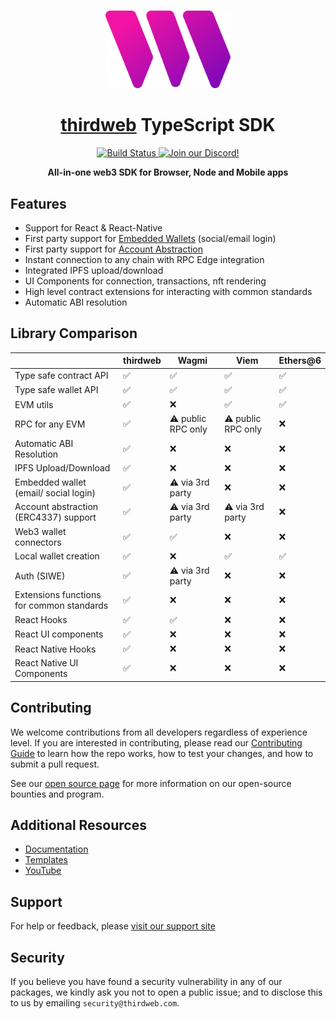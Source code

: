 <p align="center">
    <br />
    <a href="https://thirdweb.com">
        <img src="https://github.com/thirdweb-dev/js/blob/main/legacy_packages/sdk/logo.svg?raw=true" width="200" alt=""/></a>
    <br />
</p>

<h1 align="center"><a href='https://thirdweb.com/'>thirdweb</a> TypeScript SDK</h1>

<p align="center">
    <a href="https://github.com/thirdweb-dev/js/actions/workflows/CI.yml">
        <img alt="Build Status" src="https://github.com/thirdweb-dev/js/actions/workflows/CI.yml/badge.svg"/>
    </a>
    <a href="https://discord.gg/thirdweb">
        <img alt="Join our Discord!" src="https://img.shields.io/discord/834227967404146718.svg?color=7289da&label=discord&logo=discord&style=flat"/>
    </a>
</p>

<p align="center"><strong>All-in-one web3 SDK for Browser, Node and Mobile apps</strong></p>

## Features

- Support for React & React-Native
- First party support for [Embedded Wallets](https://portal.thirdweb.com/connect/embedded-wallet/overview) (social/email login)
- First party support for [Account Abstraction](https://portal.thirdweb.com/connect/account-abstraction)
- Instant connection to any chain with RPC Edge integration
- Integrated IPFS upload/download
- UI Components for connection, transactions, nft rendering
- High level contract extensions for interacting with common standards
- Automatic ABI resolution

## Library Comparison

|                                           | thirdweb | Wagmi              | Viem               | Ethers@6 |
| ----------------------------------------- | -------- | ------------------ | ------------------ | -------- |
| Type safe contract API                    | ✅       | ✅                 | ✅                 | ✅       |
| Type safe wallet API                      | ✅       | ✅                 | ✅                 | ✅       |
| EVM utils                                 | ✅       | ❌                 | ✅                 | ✅       |
| RPC for any EVM                           | ✅       | ⚠️ public RPC only | ⚠️ public RPC only | ❌       |
| Automatic ABI Resolution                  | ✅       | ❌                 | ❌                 | ❌       |
| IPFS Upload/Download                      | ✅       | ❌                 | ❌                 | ❌       |
| Embedded wallet (email/ social login)     | ✅       | ⚠️ via 3rd party   | ❌                 | ❌       |
| Account abstraction (ERC4337) support     | ✅       | ⚠️ via 3rd party   | ⚠️ via 3rd party   | ❌       |
| Web3 wallet connectors                    | ✅       | ✅                 | ❌                 | ❌       |
| Local wallet creation                     | ✅       | ❌                 | ✅                 | ✅       |
| Auth (SIWE)                               | ✅       | ⚠️ via 3rd party   | ❌                 | ❌       |
| Extensions functions for common standards | ✅       | ❌                 | ❌                 | ❌       |
| React Hooks                               | ✅       | ✅                 | ❌                 | ❌       |
| React UI components                       | ✅       | ❌                 | ❌                 | ❌       |
| React Native Hooks                        | ✅       | ❌                 | ❌                 | ❌       |
| React Native UI Components                | ✅       | ❌                 | ❌                 | ❌       |

## Contributing

We welcome contributions from all developers regardless of experience level. If you are interested in contributing, please read our [Contributing Guide](.github/contributing.md) to learn how the repo works, how to test your changes, and how to submit a pull request.

See our [open source page](https://thirdweb.com/open-source) for more information on our open-source bounties and program.

## Additional Resources

- [Documentation](https://portal.thirdweb.com/typescript/v5)
- [Templates](https://thirdweb.com/templates)
- [YouTube](https://www.youtube.com/c/thirdweb)

## Support

For help or feedback, please [visit our support site](https://thirdweb.com/support)

## Security

If you believe you have found a security vulnerability in any of our packages, we kindly ask you not to open a public issue; and to disclose this to us by emailing `security@thirdweb.com`.
